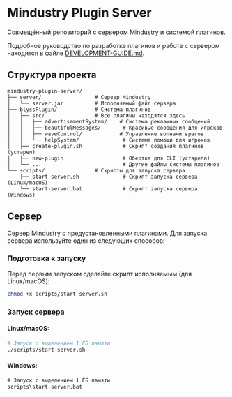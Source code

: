 # Mindustry Plugin Server

Совмещённый репозиторий с сервером Mindustry и системой плагинов.

Подробное руководство по разработке плагинов и работе с сервером находится в файле [DEVELOPMENT-GUIDE.md](DEVELOPMENT-GUIDE.md).

## Структура проекта

```
mindustry-plugin-server/
├── server/                 # Сервер Mindustry
│   └── server.jar          # Исполняемый файл сервера
├── blyssPlugin/            # Система плагинов
│   ├── src/                # Все плагины находятся здесь
│   │   ├── advertisementSystem/    # Система рекламных сообщений
│   │   ├── beautifulMessages/       # Красивые сообщения для игроков
│   │   ├── waveControl/            # Управление волнами врагов
│   │   └── helpSystem/              # Система помощи для игроков
│   ├── create-plugin.sh             # Скрипт создания плагинов (устарел)
│   ├── new-plugin                   # Обертка для CLI (устарела)
│   └── ...                          # Другие файлы системы плагинов
└── scripts/                # Скрипты для запуска сервера
    ├── start-server.sh              # Скрипт запуска сервера (Linux/macOS)
    └── start-server.bat             # Скрипт запуска сервера (Windows)
```

## Сервер

Сервер Mindustry с предустановленными плагинами. Для запуска сервера используйте один из следующих способов:

### Подготовка к запуску

Перед первым запуском сделайте скрипт исполняемым (для Linux/macOS):

```bash
chmod +x scripts/start-server.sh
```

### Запуск сервера

#### Linux/macOS:
```bash
# Запуск с выделением 1 ГБ памяти
./scripts/start-server.sh
```

#### Windows:
```cmd
# Запуск с выделением 1 ГБ памяти
scripts\start-server.bat
```
